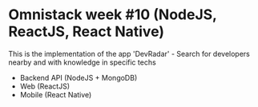 # Omnistack week #10 (NodeJS, ReactJS, React Native)

This is the implementation of the app 'DevRadar' - Search for developers nearby and with knowledge in specific techs

* Backend API (NodeJS + MongoDB)
* Web (ReactJS)
* Mobile (React Native)

